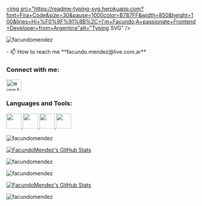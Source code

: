 
<a href="https://git.io/typing-svg"><img src="https://readme-typing-svg.herokuapp.com?font=Fira+Code&size=30&pause=1000color=B787FF&width=850&height=100&lines=Hi+%F0%9F%91%8B%2C+I'm+Facundo;A+passionate+Frontend+Developer+from+Argentina"alt="Typing SVG" /></a>
<p align="left"> <img src="https://komarev.com/ghpvc/?username=facundomendez&label=Profile%20views&color=0e75b6&style=flat"alt="facundomendez" /> </p>
- 📫 How to reach me **facundo.mendez@live.com.ar**
<h3 align="left">Connect with me:</h3>
<p align="left">
<a href="https://linkedin.com/in/www.linkedin.com/in/facundomendez7" target="blank">
<img align="center" src="https://raw.githubusercontent.com/rahuldkjain/github-profile-readme-generator/master/srcimages/icons/Social/linked-in-alt.svg" alt="www.linkedin.com/in/facundomendez7" height="30" width="40" />
</a>
</p>
<h3 align="left">Languages and Tools:</h3>

<p align="left"> 
<a href="https://www.w3schools.com/css/" target="_blank" rel="noreferrer"> 
<img src="https://raw.githubusercontent.com/devicons/devicon/master/icons/css3/css3-original-wordmark.svgalt="css3" width="40" height="40"/> 
</a>
<a href="https://www.w3.org/html/" target="_blank" rel="noreferrer"> 
<img src="https://raw.githubusercontent.com/devicons/devicon/master/icons/html5/html5-original-wordmark.svgalt="html5" width="40" height="40"/> 
</a>
<a href="https://developer.mozilla.org/en-US/docs/Web/JavaScript" target="_blank" rel="noreferrer"> 
<img src="https://raw.githubusercontent.com/devicons/devicon/master/icons/javascript/javascript-original.svgalt="javascript" width="40" height="40"/> 
</a>
<a href="https://reactjs.org/" target="_blank" rel="noreferrer"> 
<img src="https://raw.githubusercontent.com/devicons/devicon/master/icons/react/react-original-wordmark.svgalt="react" width="40" height="40"/> 
</a> 

</p>


<p>
<img align="center"  src="https://github-readme-stats.vercel.app/api/top-langs?username=facundomendez&show_icons=trulocale=en&layout=compact&cardType=level&theme=midnight-purple&Text=B787FF&Title=B183F7&Ring=B183F7&Border=AC95FBackground=0A0010" alt="facundomendez" />
</p>


<a href="https://awesome-github-stats.azurewebsites.net/index.html??cardType=level&theme=synthwave&Text=B787FF&Title=B183F7&Ring=B183F7&Border=AC95F7&Background=0A0010">    
<img  alt="FacundoMendez's GitHub Stats" src="https://awesome-github-stats.azurewebsites.net/user-stats/FacundoMendez?cardType=level&theme=synthwave&Text=B787FF&Title=B183F7&Ring=B183F7&Border=AC95F7&Background=0A0010" />  
</a>

<p>
<img align="center" src="http://github-readme-streak-stats.herokuapp.com?user=FacundoMendez&theme=github-darstroke=A693FF&sideLabels=DADDFF&dates=C0C5FF&currStreakLabel=C0C5FF&sideNums=C29FF7&ring=B183F7&fire=FF7B6currStreakNum=AC95F7&border=AC95F7&background=0A0010" alt="facundomendez" />
</p>

</p>


<p>
<img align="center"  src="https://github-readme-stats.vercel.app/api/top-langs?username=facundomendez&show_icons=true&locale=en&layout=compact&cardType=level&theme=synthwave&Text=B787FF&Title=B183F7&Ring=B183F7&Border=AC95F7&Background=000010" alt="facundomendez" />
</p>


<a href="https://awesome-github-stats.azurewebsites.net/index.html??cardType=level&theme=synthwave&Text=B787FF&Title=B183F7&Ring=B183F7&Border=AC95F7&Background=0A0010">    
<img  alt="FacundoMendez's GitHub Stats" src="https://awesome-github-stats.azurewebsites.net/user-stats/FacundoMendez?cardType=level&theme=synthwave&Text=B787FF&Title=B183F7&Ring=B183F7&Border=AC95F7&Background=0A0010" />  
</a>

<p>
<img align="center" src="http://github-readme-streak-stats.herokuapp.com?user=FacundoMendez&theme=github-dark&stroke=A693FF&sideLabels=DADDFF&dates=C0C5FF&currStreakLabel=C0C5FF&sideNums=C29FF7&ring=B183F7&fire=FF7B67&currStreakNum=AC95F7&border=AC95F7&background=0A0010" alt="facundomendez" />
</p>
